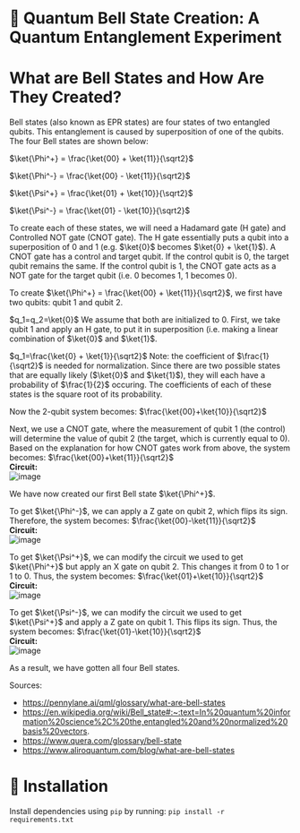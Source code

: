# 🔔 Quantum Bell State Creation: A Quantum Entanglement Experiment

# What are Bell States and How Are They Created?
Bell states (also known as EPR states) are four states of two entangled qubits. This entanglement is caused by superposition of one of the qubits. The four Bell states are shown below:

$\ket{\Phi^+} = \frac{\ket{00} + \ket{11}}{\sqrt2}$ 

$\ket{\Phi^-} = \frac{\ket{00} - \ket{11}}{\sqrt2}$

$\ket{\Psi^+} = \frac{\ket{01} + \ket{10}}{\sqrt2}$

$\ket{\Psi^-} = \frac{\ket{01} - \ket{10}}{\sqrt2}$

To create each of these states, we will need a Hadamard gate (H gate) and Controlled NOT gate (CNOT gate). The H gate essentially puts a qubit into a superposition of 0 and 1 (e.g. $\ket{0}$ becomes $\ket{0} + \ket{1}$). A CNOT gate has a control and target qubit. If the control qubit is 0, the target qubit remains the same. If the control qubit is 1, the CNOT gate acts as a NOT gate for the target qubit (i.e. 0 becomes 1, 1 becomes 0).

To create $\ket{\Phi^+} = \frac{\ket{00} + \ket{11}}{\sqrt2}$, we first have two qubits: qubit 1 and qubit 2. 

$q_1=q_2=\ket{0}$
We assume that both are initialized to 0. First, we take qubit 1 and apply an H gate, to put it in superposition (i.e. making a linear combination of $\ket{0}$ and  $\ket{1}$.

$q_1=\frac{\ket{0} + \ket{1}}{\sqrt2}$
Note: the coefficient of $\frac{1}{\sqrt2}$ is needed for normalization. Since there are two possible states that are equally likely ($\ket{0}$ and $\ket{1}$), they will each have a probability of $\frac{1}{2}$ occuring. The coefficients of each of these states is the square root of its probability.

Now the 2-qubit system becomes:
$\frac{\ket{00}+\ket{10}}{\sqrt2}$


Next, we use a CNOT gate, where the measurement of qubit 1 (the control) will determine the value of qubit 2 (the target, which is currently equal to 0). Based on the explanation for how CNOT gates work from above, the system becomes:
$\frac{\ket{00}+\ket{11}}{\sqrt2}$ \
**Circuit:** \
![image](https://github.com/user-attachments/assets/0fea2115-c61f-4f68-b88a-1c74dce8b2c7)


We have now created our first Bell state $\ket{\Phi^+}$. 

To get $\ket{\Phi^-}$, we can apply a Z gate on qubit 2, which flips its sign. Therefore, the system becomes:
$\frac{\ket{00}-\ket{11}}{\sqrt2}$ \
**Circuit:** \
![image](https://github.com/user-attachments/assets/f57faa92-bae3-4fe4-b44e-18b18c148899)


To get $\ket{\Psi^+}$, we can modify the circuit we used to get $\ket{\Phi^+}$ but apply an X gate on qubit 2. This changes it from 0 to 1 or 1 to 0. Thus, the system becomes:
$\frac{\ket{01}+\ket{10}}{\sqrt2}$ \
**Circuit:** \
![image](https://github.com/user-attachments/assets/22fce6ce-e4eb-4396-a6a3-e52c1362080e)


To get $\ket{\Psi^-}$, we can modify the circuit we used to get $\ket{\Psi^+}$ and apply a Z gate on qubit 1. This flips its sign. Thus, the system becomes:
$\frac{\ket{01}-\ket{10}}{\sqrt2}$ \
**Circuit:** \
![image](https://github.com/user-attachments/assets/6b020853-2eb1-4f75-9c8b-be3173d3643f)

As a result, we have gotten all four Bell states. 

Sources: 
- https://pennylane.ai/qml/glossary/what-are-bell-states
- https://en.wikipedia.org/wiki/Bell_state#:~:text=In%20quantum%20information%20science%2C%20the,entangled%20and%20normalized%20basis%20vectors.
- https://www.quera.com/glossary/bell-state
- https://www.aliroquantum.com/blog/what-are-bell-states

# 🔗 Installation
Install dependencies using ```pip``` by running:
```pip install -r requirements.txt```
